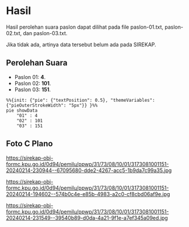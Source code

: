 # Hasil

Hasil perolehan suara paslon dapat dilihat pada file paslon-01.txt, paslon-02.txt, dan paslon-03.txt.

Jika tidak ada, artinya data tersebut belum ada pada SIREKAP.

## Perolehan Suara

 * Paslon 01: **4**.
 * Paslon 02: **101**.
 * Paslon 03: **151**.

```mermaid
%%{init: {"pie": {"textPosition": 0.5}, "themeVariables": {"pieOuterStrokeWidth": "5px"}} }%%
pie showData
    "01" : 4
    "02" : 101
    "03" : 151
```
## Foto C Plano

https://sirekap-obj-formc.kpu.go.id/0d94/pemilu/ppwp/31/73/08/10/01/3173081001151-20240214-230944--67095680-dde2-4267-acc5-1b9da7c99a35.jpg

https://sirekap-obj-formc.kpu.go.id/0d94/pemilu/ppwp/31/73/08/10/01/3173081001151-20240214-194602--574b0c4e-e85b-4983-a2c0-cf8cbd06af9e.jpg

https://sirekap-obj-formc.kpu.go.id/0d94/pemilu/ppwp/31/73/08/10/01/3173081001151-20240214-231549--39540b89-d0da-4a21-9f1e-a7ef345a09ed.jpg
